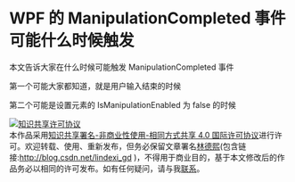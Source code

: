 
# WPF 的 ManipulationCompleted 事件可能什么时候触发

本文告诉大家在什么时候可能触发 ManipulationCompleted 事件

<!--more-->


<!-- CreateTime:2018/12/26 11:48:33 -->

<!-- csdn -->

<!-- 不发布 -->

第一个可能大家都知道，就是用户输入结束的时候

第二个可能是设置元素的 IsManipulationEnabled 为 false 的时候





<a rel="license" href="http://creativecommons.org/licenses/by-nc-sa/4.0/"><img alt="知识共享许可协议" style="border-width:0" src="https://licensebuttons.net/l/by-nc-sa/4.0/88x31.png" /></a><br />本作品采用<a rel="license" href="http://creativecommons.org/licenses/by-nc-sa/4.0/">知识共享署名-非商业性使用-相同方式共享 4.0 国际许可协议</a>进行许可。欢迎转载、使用、重新发布，但务必保留文章署名[林德熙](http://blog.csdn.net/lindexi_gd)(包含链接:http://blog.csdn.net/lindexi_gd )，不得用于商业目的，基于本文修改后的作品务必以相同的许可发布。如有任何疑问，请与我[联系](mailto:lindexi_gd@163.com)。